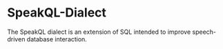 # SpeakQL-Dialect
The SpeakQL dialect is an extension of SQL intended to improve speech-driven database interaction.
